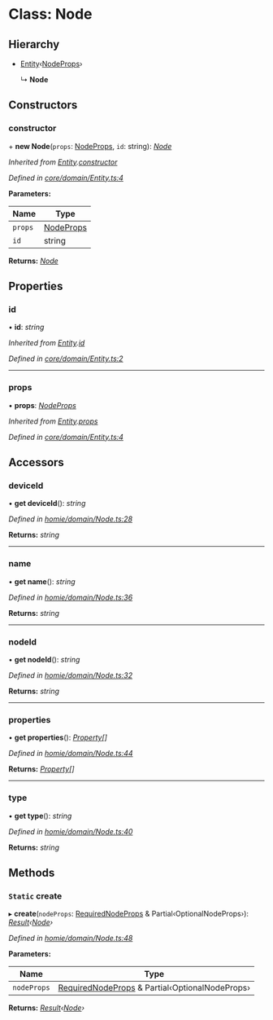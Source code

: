 # Class: Node

## Hierarchy

* [Entity](entity.md)‹[NodeProps](../interfaces/nodeprops.md)›

  ↳ **Node**

## Constructors

###  constructor

\+ **new Node**(`props`: [NodeProps](../interfaces/nodeprops.md), `id`: string): *[Node](node.md)*

*Inherited from [Entity](entity.md).[constructor](entity.md#constructor)*

*Defined in [core/domain/Entity.ts:4](https://github.com/AlejandroHerr/homieiot.ts/blob/1330521/src/core/domain/Entity.ts#L4)*

**Parameters:**

Name | Type |
------ | ------ |
`props` | [NodeProps](../interfaces/nodeprops.md) |
`id` | string |

**Returns:** *[Node](node.md)*

## Properties

###  id

• **id**: *string*

*Inherited from [Entity](entity.md).[id](entity.md#id)*

*Defined in [core/domain/Entity.ts:2](https://github.com/AlejandroHerr/homieiot.ts/blob/1330521/src/core/domain/Entity.ts#L2)*

___

###  props

• **props**: *[NodeProps](../interfaces/nodeprops.md)*

*Inherited from [Entity](entity.md).[props](entity.md#props)*

*Defined in [core/domain/Entity.ts:4](https://github.com/AlejandroHerr/homieiot.ts/blob/1330521/src/core/domain/Entity.ts#L4)*

## Accessors

###  deviceId

• **get deviceId**(): *string*

*Defined in [homie/domain/Node.ts:28](https://github.com/AlejandroHerr/homieiot.ts/blob/1330521/src/homie/domain/Node.ts#L28)*

**Returns:** *string*

___

###  name

• **get name**(): *string*

*Defined in [homie/domain/Node.ts:36](https://github.com/AlejandroHerr/homieiot.ts/blob/1330521/src/homie/domain/Node.ts#L36)*

**Returns:** *string*

___

###  nodeId

• **get nodeId**(): *string*

*Defined in [homie/domain/Node.ts:32](https://github.com/AlejandroHerr/homieiot.ts/blob/1330521/src/homie/domain/Node.ts#L32)*

**Returns:** *string*

___

###  properties

• **get properties**(): *[Property](property.md)[]*

*Defined in [homie/domain/Node.ts:44](https://github.com/AlejandroHerr/homieiot.ts/blob/1330521/src/homie/domain/Node.ts#L44)*

**Returns:** *[Property](property.md)[]*

___

###  type

• **get type**(): *string*

*Defined in [homie/domain/Node.ts:40](https://github.com/AlejandroHerr/homieiot.ts/blob/1330521/src/homie/domain/Node.ts#L40)*

**Returns:** *string*

## Methods

### `Static` create

▸ **create**(`nodeProps`: [RequiredNodeProps](../interfaces/requirednodeprops.md) & Partial‹OptionalNodeProps›): *[Result](result.md)‹[Node](node.md)›*

*Defined in [homie/domain/Node.ts:48](https://github.com/AlejandroHerr/homieiot.ts/blob/1330521/src/homie/domain/Node.ts#L48)*

**Parameters:**

Name | Type |
------ | ------ |
`nodeProps` | [RequiredNodeProps](../interfaces/requirednodeprops.md) & Partial‹OptionalNodeProps› |

**Returns:** *[Result](result.md)‹[Node](node.md)›*
